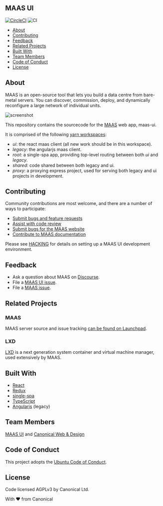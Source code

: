 ## MAAS UI

[![CircleCI](https://circleci.com/gh/canonical-web-and-design/maas-ui/tree/master.svg?style=svg)](https://circleci.com/gh/canonical-web-and-design/maas-ui/tree/master) ![CI](https://github.com/canonical-web-and-design/maas-ui/workflows/CI/badge.svg)

- [About](#about)
- [Contributing](#contributing)
- [Feedback](#feedback)
- [Related Projects](#related-projects)
- [Built With](#built-with)
- [Team Members](#team-members)
- [Code of Conduct](#code-of-conduct)
- [License](#license)

## About

MAAS is an open-source tool that lets you build a data centre from bare-metal servers. You can discover, commission, deploy, and dynamically reconfigure a large network of individual units.

![screenshot](https://user-images.githubusercontent.com/130286/80558424-738d7300-8a2e-11ea-9777-4d5fc72788b3.png)

This repository contains the sourcecode for the [MAAS](https://maas.io) web app, maas-ui.

It is comprised of the following [yarn workspaces](https://yarnpkg.com/lang/en/docs/workspaces/):

- _ui_: the react maas client (all new work should be in this workspace).
- _legacy_: the angularjs maas client.
- _root_: a single-spa app, providing top-level routing between both _ui_ and _legacy_.
- _shared_: code shared between both legacy and ui.
- _proxy_: a proxying express project, used for serving both legacy and ui projects in development.

## Contributing

Community contributions are most welcome, and there are a number of ways to participate:

- [Submit bugs and feature requests](https://github.com/canonical-web-and-design/maas-ui/issues)
- [Assist with code review](https://github.com/canonical-web-and-design/maas-ui/pulls)
- [Submit bugs for the MAAS website](https://github.com/canonical-web-and-design/maas.io)
- [Contribute to MAAS documentation](https://maas.io/docs/writing-guide)

Please see [HACKING](HACKING.md) for details on setting up a MAAS UI development environment.

## Feedback

- Ask a question about MAAS on [Discourse](https://discourse.maas.io/).
- File a [MAAS UI issue](https://github.com/canonical-web-and-design/maas-ui/issues/new/choose).
- File a [MAAS issue](https://bugs.launchpad.net/maas/+filebug).

## Related Projects

### MAAS

MAAS server source and issue tracking [can be found on Launchpad](https://launchpad.net/maas).

### LXD

[LXD](https://github.com/lxc/lxd) is a next generation system container and virtual machine manager, used extensively by MAAS.

## Built With

- [React](https://reactjs.org/)
- [Redux](https://redux.js.org/)
- [single-spa](https://single-spa.js.org/)
- [TypeScript](https://www.typescriptlang.org/)
- [Angularjs](https://angularjs.org/) (legacy)

## Team Members

[MAAS UI](https://github.com/orgs/canonical/teams/maas-ui/members) and [Canonical Web & Design](https://github.com/orgs/canonical/teams/web-and-design/members)

## Code of Conduct

This project adopts the [Ubuntu Code of Conduct](https://ubuntu.com/community/code-of-conduct).

## License

Code licensed AGPLv3 by Canonical Ltd.

With ♥ from Canonical
